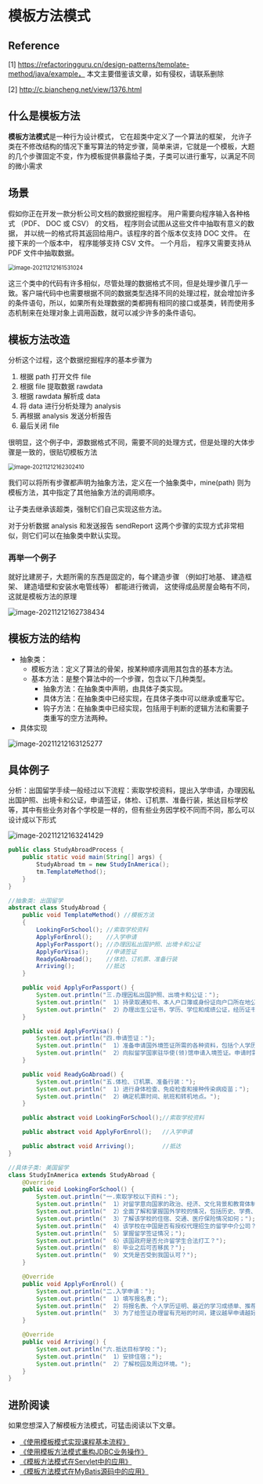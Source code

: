 # 模板方法模式

## Reference

[1] https://refactoringguru.cn/design-patterns/template-method/java/example， 本文主要借鉴该文章，如有侵权，请联系删除

[2] http://c.biancheng.net/view/1376.html



## 什么是模板方法

**模板方法模式**是一种行为设计模式， 它在超类中定义了一个算法的框架， 允许子类在不修改结构的情况下重写算法的特定步骤，简单来讲，它就是一个模板，大题的几个步骤固定不变，作为模板提供暴露给子类，子类可以进行重写，以满足不同的微小需求

## 场景

假如你正在开发一款分析公司文档的数据挖掘程序。 用户需要向程序输入各种格式 （PDF、 DOC 或 CSV） 的文档， 程序则会试图从这些文件中抽取有意义的数据， 并以统一的格式将其返回给用户。该程序的首个版本仅支持 DOC 文件。 在接下来的一个版本中， 程序能够支持 CSV 文件。 一个月后， 程序又需要支持从 PDF 文件中抽取数据。

<img src="https://happychan.oss-cn-shenzhen.aliyuncs.com/img/image-20211212161531024.png" alt="image-20211212161531024" style="zoom:80%;" />

这三个类中的代码有许多相似，尽管处理的数据格式不同，但是处理步骤几乎一致。客户端代码中也需要根据不同的数据类型选择不同的处理过程，就会增加许多的条件语句，所以，如果所有处理数据的类都拥有相同的接口或基类，转而使用多态机制来在处理对象上调用函数，就可以减少许多的条件语句。

## 模板方法改造

分析这个过程，这个数据挖掘程序的基本步骤为

1. 根据 path 打开文件 file
2. 根据 file 提取数据 rawdata
3. 根据 rawdata 解析成 data
4. 将 data 进行分析处理为 analysis
5. 再根据 analysis 发送分析报告
6. 最后关闭 file

很明显，这个例子中，源数据格式不同，需要不同的处理方式，但是处理的大体步骤是一致的，很贴切模板方法

<img src="https://happychan.oss-cn-shenzhen.aliyuncs.com/img/image-20211212162302410.png" alt="image-20211212162302410" style="zoom:80%;" />

我们可以将所有步骤都声明为抽象方法，定义在一个抽象类中，mine(path) 则为模板方法，其中指定了其他抽象方法的调用顺序。

让子类去继承该超类，强制它们自己实现这些方法。

对于分析数据 analysis 和发送报告 sendReport 这两个步骤的实现方式非常相似，则它们可以在抽象类中默认实现。

### 再举一个例子

就好比建房子，大题所需的东西是固定的，每个建造步骤 （例如打地基、 建造框架、 建造墙壁和安装水电管线等） 都能进行微调， 这使得成品房屋会略有不同，这就是模板方法的原理

![image-20211212162738434](https://happychan.oss-cn-shenzhen.aliyuncs.com/img/image-20211212162738434.png)

## 模板方法的结构

- 抽象类：
    - 模板方法：定义了算法的骨架，按某种顺序调用其包含的基本方法。
    - 基本方法：是整个算法中的一个步骤，包含以下几种类型。
        - 抽象方法：在抽象类中声明，由具体子类实现。
        - 具体方法：在抽象类中已经实现，在具体子类中可以继承或重写它。
        - 钩子方法：在抽象类中已经实现，包括用于判断的逻辑方法和需要子类重写的空方法两种。
- 具体实现

![image-20211212163125277](https://happychan.oss-cn-shenzhen.aliyuncs.com/img/image-20211212163125277.png)



## 具体例子

分析：出国留学手续一般经过以下流程：索取学校资料，提出入学申请，办理因私出国护照、出境卡和公证，申请签证，体检、订机票、准备行装，抵达目标学校等，其中有些业务对各个学校是一样的，但有些业务因学校不同而不同，那么可以设计成以下形式

![image-20211212163241429](https://happychan.oss-cn-shenzhen.aliyuncs.com/img/image-20211212163241429.png)



```java
public class StudyAbroadProcess {
    public static void main(String[] args) {
        StudyAbroad tm = new StudyInAmerica();
        tm.TemplateMethod();
    }
}

//抽象类: 出国留学
abstract class StudyAbroad {
    public void TemplateMethod() //模板方法
    {
        LookingForSchool(); //索取学校资料
        ApplyForEnrol();    //入学申请
        ApplyForPassport(); //办理因私出国护照、出境卡和公证
        ApplyForVisa();     //申请签证
        ReadyGoAbroad();    //体检、订机票、准备行装
        Arriving();         //抵达
    }

    public void ApplyForPassport() {
        System.out.println("三.办理因私出国护照、出境卡和公证：");
        System.out.println("  1）持录取通知书、本人户口簿或身份证向户口所在地公安机关申请办理因私出国护照和出境卡。");
        System.out.println("  2）办理出生公证书，学历、学位和成绩公证，经历证书，亲属关系公证，经济担保公证。");
    }

    public void ApplyForVisa() {
        System.out.println("四.申请签证：");
        System.out.println("  1）准备申请国外境签证所需的各种资料，包括个人学历、成绩单、工作经历的证明；个人及家庭收入、资金和财产证明；家庭成员的关系证明等；");
        System.out.println("  2）向拟留学国家驻华使(领)馆申请入境签证。申请时需按要求填写有关表格，递交必需的证明材料，缴纳签证。有的国家(比如美国、英国、加拿大等)在申请签证时会要求申请人前往使(领)馆进行面试。");
    }

    public void ReadyGoAbroad() {
        System.out.println("五.体检、订机票、准备行装：");
        System.out.println("  1）进行身体检查、免疫检查和接种传染病疫苗；");
        System.out.println("  2）确定机票时间、航班和转机地点。");
    }

    public abstract void LookingForSchool();//索取学校资料

    public abstract void ApplyForEnrol();   //入学申请

    public abstract void Arriving();        //抵达
}

//具体子类: 美国留学
class StudyInAmerica extends StudyAbroad {
    @Override
    public void LookingForSchool() {
        System.out.println("一.索取学校以下资料：");
        System.out.println("  1）对留学意向国家的政治、经济、文化背景和教育体制、学术水平进行较为全面的了解；");
        System.out.println("  2）全面了解和掌握国外学校的情况，包括历史、学费、学制、专业、师资配备、教学设施、学术地位、学生人数等；");
        System.out.println("  3）了解该学校的住宿、交通、医疗保险情况如何；");
        System.out.println("  4）该学校在中国是否有授权代理招生的留学中介公司？");
        System.out.println("  5）掌握留学签证情况；");
        System.out.println("  6）该国政府是否允许留学生合法打工？");
        System.out.println("  8）毕业之后可否移民？");
        System.out.println("  9）文凭是否受到我国认可？");
    }

    @Override
    public void ApplyForEnrol() {
        System.out.println("二.入学申请：");
        System.out.println("  1）填写报名表；");
        System.out.println("  2）将报名表、个人学历证明、最近的学习成绩单、推荐信、个人简历、托福或雅思语言考试成绩单等资料寄往所申请的学校；");
        System.out.println("  3）为了给签证办理留有充裕的时间，建议越早申请越好，一般提前1年就比较从容。");
    }

    @Override
    public void Arriving() {
        System.out.println("六.抵达目标学校：");
        System.out.println("  1）安排住宿；");
        System.out.println("  2）了解校园及周边环境。");
    }
}
```

## 进阶阅读

如果您想深入了解模板方法模式，可猛击阅读以下文章。

- [《使用模板模式实现课程基本流程》](http://c.biancheng.net/view/vip_8477.html)
- [《使用模板方法模式重构JDBC业务操作》](http://c.biancheng.net/view/vip_8478.html)
- [《模板方法模式在Servlet中的应用》](http://c.biancheng.net/view/vip_8479.html)
- [《模板方法模式在MyBatis源码中的应用》](http://c.biancheng.net/view/vip_8480.html)